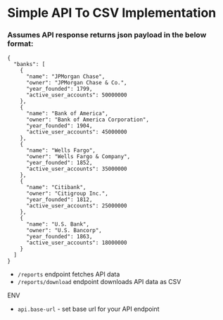 # Simple API To CSV Implementation

### Assumes API response returns json payload in the below format:

```
{
  "banks": [
    {
      "name": "JPMorgan Chase",
      "owner": "JPMorgan Chase & Co.",
      "year_founded": 1799,
      "active_user_accounts": 50000000
    },
    {
      "name": "Bank of America",
      "owner": "Bank of America Corporation",
      "year_founded": 1904,
      "active_user_accounts": 45000000
    },
    {
      "name": "Wells Fargo",
      "owner": "Wells Fargo & Company",
      "year_founded": 1852,
      "active_user_accounts": 35000000
    },
    {
      "name": "Citibank",
      "owner": "Citigroup Inc.",
      "year_founded": 1812,
      "active_user_accounts": 25000000
    },
    {
      "name": "U.S. Bank",
      "owner": "U.S. Bancorp",
      "year_founded": 1863,
      "active_user_accounts": 18000000
    }
  ]
}

```

* `/reports` endpoint fetches API data
* `/reports/download` endpoint downloads API data as CSV


ENV
* `api.base-url` - set base url for your API endpoint
